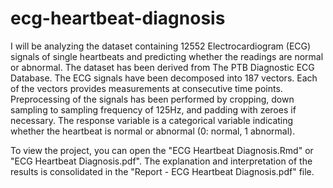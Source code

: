 # ecg-heartbeat-diagnosis
I will be analyzing the dataset containing 12552 Electrocardiogram (ECG) signals of single heartbeats and predicting whether the readings are normal or abnormal. The dataset has been derived from The PTB Diagnostic ECG Database. The ECG signals have been decomposed into 187 vectors. Each of the vectors provides measurements at consecutive time points. Preprocessing of the signals has been performed by cropping, down sampling to sampling frequency of 125Hz, and padding with zeroes if necessary. The response variable is a categorical variable indicating whether the heartbeat is normal or abnormal (0: normal, 1 abnormal).

To view the project, you can open the "ECG Heartbeat Diagnosis.Rmd" or "ECG Heartbeat Diagnosis.pdf". The explanation and interpretation of the results is consolidated in the "Report - ECG Heartbeat Diagnosis.pdf" file.
